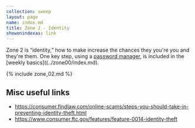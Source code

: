 ```yaml
---
collection: sweep
layout: page
name: index.md
title: Zone 2 - Identity
showonindexas: link
---
```


 Zone 2 is “identity,” how to make increase the chances they you're you and they're them. One key step, using a [password manager](../zone00/password_manager.md), is included in the [weekly basics]((../zone00/index.md). 

{% include zone_02.md %}

## Misc useful links
* <https://consumer.findlaw.com/online-scams/steps-you-should-take-in-preventing-identity-theft.html>
* <https://www.consumer.ftc.gov/features/feature-0014-identity-theft>
